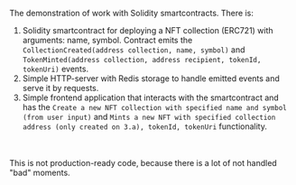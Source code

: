 
The demonstration of work with Solidity smartcontracts. There is:
1. Solidity smartcontract for deploying a NFT collection (ERC721) with
arguments: name, symbol. Contract emits the `CollectionCreated(address collection, name, symbol)` and `TokenMinted(address collection, address recipient, tokenId, tokenUri)` events.
2. Simple HTTP-server with Redis storage to handle emitted events and
serve it by requests.
3. Simple frontend application that interacts with the smartcontract and has the `Create a new NFT collection with specified name and symbol (from user input)` and `Mints a new NFT with specified collection address (only created on 3.a), tokenId, tokenUri` functionality.
<br>
<br>
This is not production-ready code, because there is a lot of not handled "bad" moments.